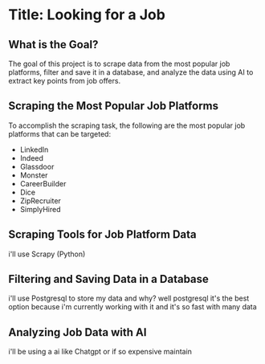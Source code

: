 # Title: Looking for a Job

## What is the Goal?

The goal of this project is to scrape data from the most popular job platforms, filter and save it in a database, and analyze the data using AI to extract key points from job offers.

## Scraping the Most Popular Job Platforms

To accomplish the scraping task, the following are the most popular job platforms that can be targeted:

- LinkedIn
- Indeed
- Glassdoor
- Monster
- CareerBuilder
- Dice
- ZipRecruiter
- SimplyHired

## Scraping Tools for Job Platform Data

i'll use Scrapy (Python)

## Filtering and Saving Data in a Database

i'll use Postgresql to store my data and why? well postgresql it's the best option because i'm currently working with it and it's so fast with many data

## Analyzing Job Data with AI

i'll be using a ai like Chatgpt or if so expensive maintain